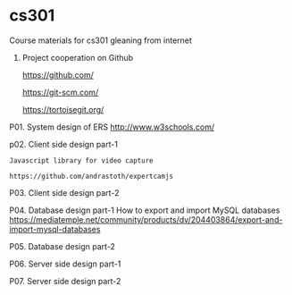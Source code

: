 # cs301
Course materials for cs301 gleaning from internet

1. Project cooperation on Github

	https://github.com/
	
	https://git-scm.com/
	
	https://tortoisegit.org/
	
P01. System design of ERS
	http://www.w3schools.com/

p02. Client side design part-1

	Javascript library for video capture
	
	https://github.com/andrastoth/expertcamjs

P03. Client side design part-2

P04. Database design part-1
	How to export and import MySQL databases
	https://mediatemple.net/community/products/dv/204403864/export-and-import-mysql-databases

P05. Database design part-2

P06. Server side design part-1

P07. Server side design part-2
	
